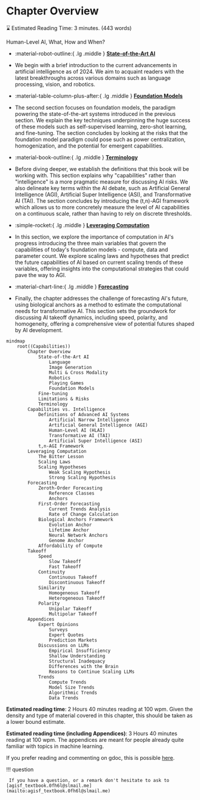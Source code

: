 # Chapter Overview

⌛ Estimated Reading Time: 3 minutes. (443 words)


Human-Level AI, What, How and When?

<div class="grid cards" markdown>

- :material-robot-outline:{ .lg .middle } **[State-of-the-Art AI](1-State-of-the-Art-AI.md)**

- We begin with a brief introduction to the current advancements in artificial intelligence as of 2024. We aim to acquaint readers with the latest breakthroughs across various domains such as language processing, vision, and robotics.

- :material-table-column-plus-after:{ .lg .middle }  **[Foundation Models](2-Foundation-Models.md)**

- The second section focuses on foundation models, the paradigm powering the state-of-the-art systems introduced in the previous section. We explain the key techniques underpinning the huge success of these models such as self-supervised learning, zero-shot learning, and fine-tuning. The section concludes by looking at the risks that the foundation model paradigm could pose such as power centralization, homogenization, and the potential for emergent capabilities.

- :material-book-outline:{ .lg .middle } **[Terminology](3-Terminology.md)**

- Before diving deeper, we establish the definitions that this book will be working with. This section explains why "capabilities" rather than "intelligence" is a more pragmatic measure for discussing AI risks. We also delineate key terms within the AI debate, such as Artificial General Intelligence (AGI), Artificial Super Intelligence (ASI), and Transformative AI (TAI). The section concludes by introducing the (t,n)-AGI framework which allows us to more concretely measure the level of AI capabilities on a continuous scale, rather than having to rely on discrete thresholds.

- :simple-rocket:{ .lg .middle } **[Leveraging Computation](4-Leveraging-Computation.md)**

- In this section, we explore the importance of computation in AI's progress introducing the three main variables that govern the capabilities of today's foundation models - compute, data and parameter count. We explore scaling laws and hypotheses that predict the future capabilities of AI based on current scaling trends of these variables, offering insights into the computational strategies that could pave the way to AGI.

- :material-chart-line:{ .lg .middle } **[Forecasting](5-Forecasting.md)**

- Finally, the chapter addresses the challenge of forecasting AI's future, using biological anchors as a method to estimate the computational needs for transformative AI. This section sets the groundwork for discussing AI takeoff dynamics, including speed, polarity, and homogeneity, offering a comprehensive view of potential futures shaped by AI development.

</div>

``` mermaid
mindmap
    root((Capabilities))
        Chapter Overview
            State-of-the-Art AI
                Language
                Image Generation
                Multi & Cross Modality
                Robotics
                Playing Games
                Foundation Models
            Fine-tuning
            Limitations & Risks
            Terminology
        Capabilities vs. Intelligence
            Definitions of Advanced AI Systems
                Artificial Narrow Intelligence
                Artificial General Intelligence (AGI)
                Human-Level AI (HLAI)
                Transformative AI (TAI)
                Artificial Super Intelligence (ASI)
            t,n-AGI Framework
        Leveraging Computation
            The Bitter Lesson
            Scaling Laws
            Scaling Hypotheses
                Weak Scaling Hypothesis
                Strong Scaling Hypothesis
        Forecasting
            Zeroth-Order Forecasting
                Reference Classes
                Anchors
            First-Order Forecasting
                Current Trends Analysis
                Rate of Change Calculation
            Biological Anchors Framework
                Evolution Anchor
                Lifetime Anchor
                Neural Network Anchors
                Genome Anchor
            Affordability of Compute
        Takeoff
            Speed
                Slow Takeoff
                Fast Takeoff
            Continuity
                Continuous Takeoff
                Discontinuous Takeoff
            Similarity
                Homogeneous Takeoff
                Heterogeneous Takeoff
            Polarity
                Unipolar Takeoff
                Multipolar Takeoff
        Appendices
            Expert Opinions
                Surveys
                Expert Quotes
                Prediction Markets
            Discussions on LLMs
                Empirical Insufficiency
                Shallow Understanding
                Structural Inadequacy
                Differences with the Brain
                Reasons to Continue Scaling LLMs
            Trends
                Compute Trends
                Model Size Trends
                Algorithmic Trends
                Data Trends
```


**Estimated reading time**: 2 Hours 40 minutes reading at 100 wpm. Given the density and type of material covered in this chapter, this should be taken as a lower bound estimate.

**Estimated reading time (including Appendices)**: 3 Hours 40 minutes reading at 100 wpm. The appendices are meant for people already quite familiar with topics in machine learning.

If you prefer reading and commenting on gdoc, this is possible [here](https://docs.google.com/document/d/1HKo0Kest9Xppjn7m2ODpfMUlEu93SzLsfxXBH48Xaus/edit?usp=sharing).

!!! question

     If you have a question, or a remark don't hesitate to ask to [agisf_textbook.0fh6l@slmail.me](mailto:agisf_textbook.0fh6l@slmail.me)

<!--

this is a comment

-->
